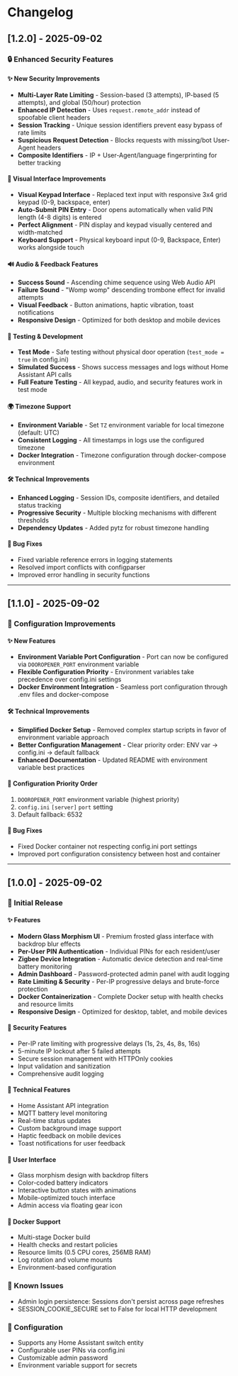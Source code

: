 # Changelog

## [1.2.0] - 2025-09-02

### 🔒 Enhanced Security Features

#### ✨ New Security Improvements
- **Multi-Layer Rate Limiting** - Session-based (3 attempts), IP-based (5 attempts), and global (50/hour) protection
- **Enhanced IP Detection** - Uses `request.remote_addr` instead of spoofable client headers
- **Session Tracking** - Unique session identifiers prevent easy bypass of rate limits
- **Suspicious Request Detection** - Blocks requests with missing/bot User-Agent headers
- **Composite Identifiers** - IP + User-Agent/language fingerprinting for better tracking

#### 🎨 Visual Interface Improvements
- **Visual Keypad Interface** - Replaced text input with responsive 3x4 grid keypad (0-9, backspace, enter)
- **Auto-Submit PIN Entry** - Door opens automatically when valid PIN length (4-8 digits) is entered
- **Perfect Alignment** - PIN display and keypad visually centered and width-matched
- **Keyboard Support** - Physical keyboard input (0-9, Backspace, Enter) works alongside touch

#### 🔊 Audio & Feedback Features
- **Success Sound** - Ascending chime sequence using Web Audio API
- **Failure Sound** - "Womp womp" descending trombone effect for invalid attempts
- **Visual Feedback** - Button animations, haptic vibration, toast notifications
- **Responsive Design** - Optimized for both desktop and mobile devices

#### 🧪 Testing & Development
- **Test Mode** - Safe testing without physical door operation (`test_mode = true` in config.ini)
- **Simulated Success** - Shows success messages and logs without Home Assistant API calls
- **Full Feature Testing** - All keypad, audio, and security features work in test mode

#### 🌍 Timezone Support
- **Environment Variable** - Set `TZ` environment variable for local timezone (default: UTC)
- **Consistent Logging** - All timestamps in logs use the configured timezone
- **Docker Integration** - Timezone configuration through docker-compose environment

#### 🛠️ Technical Improvements
- **Enhanced Logging** - Session IDs, composite identifiers, and detailed status tracking
- **Progressive Security** - Multiple blocking mechanisms with different thresholds
- **Dependency Updates** - Added pytz for robust timezone handling

#### 🐛 Bug Fixes
- Fixed variable reference errors in logging statements
- Resolved import conflicts with configparser
- Improved error handling in security functions

---

## [1.1.0] - 2025-09-02

### 🔧 Configuration Improvements

#### ✨ New Features
- **Environment Variable Port Configuration** - Port can now be configured via `DOOROPENER_PORT` environment variable
- **Flexible Configuration Priority** - Environment variables take precedence over config.ini settings
- **Docker Environment Integration** - Seamless port configuration through .env files and docker-compose

#### 🛠️ Technical Improvements
- **Simplified Docker Setup** - Removed complex startup scripts in favor of environment variable approach
- **Better Configuration Management** - Clear priority order: ENV var → config.ini → default fallback
- **Enhanced Documentation** - Updated README with environment variable best practices

#### 📝 Configuration Priority Order
1. `DOOROPENER_PORT` environment variable (highest priority)
2. `config.ini` `[server]` `port` setting
3. Default fallback: 6532

#### 🐛 Bug Fixes
- Fixed Docker container not respecting config.ini port settings
- Improved port configuration consistency between host and container

---

## [1.0.0] - 2025-09-02

### 🎉 Initial Release

#### ✨ Features
- **Modern Glass Morphism UI** - Premium frosted glass interface with backdrop blur effects
- **Per-User PIN Authentication** - Individual PINs for each resident/user
- **Zigbee Device Integration** - Automatic device detection and real-time battery monitoring
- **Admin Dashboard** - Password-protected admin panel with audit logging
- **Rate Limiting & Security** - Per-IP progressive delays and brute-force protection
- **Docker Containerization** - Complete Docker setup with health checks and resource limits
- **Responsive Design** - Optimized for desktop, tablet, and mobile devices

#### 🔐 Security Features
- Per-IP rate limiting with progressive delays (1s, 2s, 4s, 8s, 16s)
- 5-minute IP lockout after 5 failed attempts
- Secure session management with HTTPOnly cookies
- Input validation and sanitization
- Comprehensive audit logging

#### 🔧 Technical Features
- Home Assistant API integration
- MQTT battery level monitoring
- Real-time status updates
- Custom background image support
- Haptic feedback on mobile devices
- Toast notifications for user feedback

#### 📱 User Interface
- Glass morphism design with backdrop filters
- Color-coded battery indicators
- Interactive button states with animations
- Mobile-optimized touch interface
- Admin access via floating gear icon

#### 🐳 Docker Support
- Multi-stage Docker build
- Health checks and restart policies
- Resource limits (0.5 CPU cores, 256MB RAM)
- Log rotation and volume mounts
- Environment-based configuration

### 🐛 Known Issues
- Admin login persistence: Sessions don't persist across page refreshes
- SESSION_COOKIE_SECURE set to False for local HTTP development

### 🔧 Configuration
- Supports any Home Assistant switch entity
- Configurable user PINs via config.ini
- Customizable admin password
- Environment variable support for secrets
